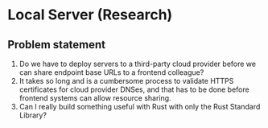# Local Server (Research)

## Problem statement
1. Do we have to deploy servers to a third-party cloud provider before we can share endpoint base URLs to a frontend colleague?
2. It takes so long and is a cumbersome process to validate HTTPS certificates for cloud provider DNSes, and that
has to be done before frontend systems can allow resource sharing.
3. Can I really build something useful with Rust with only the Rust Standard Library?